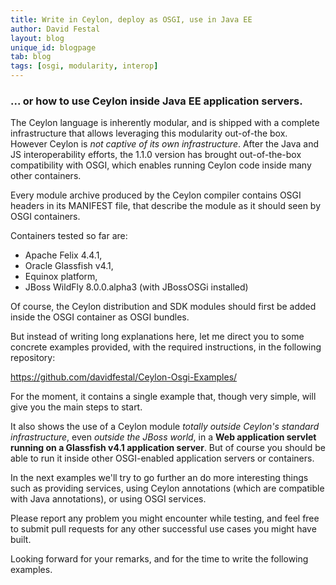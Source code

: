 ```yaml
---
title: Write in Ceylon, deploy as OSGI, use in Java EE
author: David Festal
layout: blog
unique_id: blogpage
tab: blog
tags: [osgi, modularity, interop]
---
```

### ... or how to use Ceylon inside Java EE application servers.

The Ceylon language is inherently modular, and is shipped with a complete 
infrastructure that allows leveraging this modularity out-of-the box.
However Ceylon is _not captive of its own infrastructure_. After the Java
and JS interoperability efforts, the 1.1.0 version has brought out-of-the-box
compatibility with OSGI, which enables running Ceylon code inside many other
containers.

Every module archive produced by the Ceylon compiler contains OSGI headers
in its MANIFEST file, that describe the module as it should seen by OSGI
containers.

Containers tested so far are:

- Apache Felix 4.4.1, 
- Oracle Glassfish v4.1, 
- Equinox platform, 
- JBoss WildFly 8.0.0.alpha3 (with JBossOSGi installed)

Of course, the Ceylon distribution and SDK modules should first be added 
inside the OSGI container as OSGI bundles. 

But instead of writing long explanations here, let me direct you to some 
concrete examples provided, with the required instructions, in the 
following repository:

<https://github.com/davidfestal/Ceylon-Osgi-Examples/>

For the moment, it contains a single example that, though very simple, will 
give you the main steps to start.

It also shows the use of a Ceylon module _totally outside Ceylon's standard 
infrastructure_, even _outside the JBoss world_, in a 
**Web application servlet running on a Glassfish v4.1 application server**. 
But of course you should be able to run it inside other OSGI-enabled 
application servers or containers.

In the next examples we'll try to go further an do more interesting things 
such as providing services, using Ceylon annotations (which are compatible 
with Java annotations), or using OSGI services.

Please report any problem you might encounter while testing, and feel free 
to submit pull requests for any other successful use cases  you might have 
built.

Looking forward for your remarks, and for the time to write the following 
examples.
